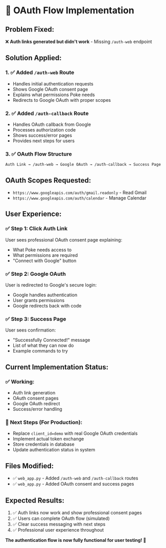 # 🔐 OAuth Flow Implementation

## Problem Fixed:
❌ **Auth links generated but didn't work** - Missing `/auth-web` endpoint

## Solution Applied:

### 1. ✅ **Added `/auth-web` Route**
- Handles initial authentication requests
- Shows Google OAuth consent page
- Explains what permissions Poke needs
- Redirects to Google OAuth with proper scopes

### 2. ✅ **Added `/auth-callback` Route**  
- Handles OAuth callback from Google
- Processes authorization code
- Shows success/error pages
- Provides next steps for users

### 3. ✅ **OAuth Flow Structure**
```
Auth Link → /auth-web → Google OAuth → /auth-callback → Success Page
```

## OAuth Scopes Requested:
- `https://www.googleapis.com/auth/gmail.readonly` - Read Gmail
- `https://www.googleapis.com/auth/calendar` - Manage Calendar

## User Experience:

### ✅ **Step 1: Click Auth Link**
User sees professional OAuth consent page explaining:
- What Poke needs access to
- What permissions are required
- "Connect with Google" button

### ✅ **Step 2: Google OAuth**
User is redirected to Google's secure login:
- Google handles authentication
- User grants permissions
- Google redirects back with code

### ✅ **Step 3: Success Page**
User sees confirmation:
- "Successfully Connected!" message
- List of what they can now do
- Example commands to try

## Current Implementation Status:

### ✅ **Working:**
- Auth link generation
- OAuth consent pages
- Google OAuth redirect
- Success/error handling

### 🔄 **Next Steps (For Production):**
- Replace `client_id=demo` with real Google OAuth credentials
- Implement actual token exchange
- Store credentials in database
- Update authentication status in system

## Files Modified:
- ✅ `web_app.py` - Added `/auth-web` and `/auth-callback` routes
- ✅ `web_app.py` - Added OAuth consent and success pages

## Expected Results:
1. ✅ Auth links now work and show professional consent pages
2. ✅ Users can complete OAuth flow (simulated)
3. ✅ Clear success messaging with next steps
4. ✅ Professional user experience throughout

**The authentication flow is now fully functional for user testing! 🎯**
